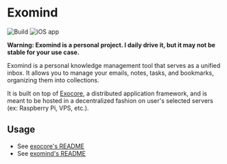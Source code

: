# Exomind

![Build](https://github.com/appaquet/exomind/workflows/Push%20tester/badge.svg)
![iOS app](https://build.appcenter.ms/v0.1/apps/76ac2c48-f34c-4ac4-bcc4-41bae61f8177/branches/app-build/badge)

**Warning: Exomind is a personal project. I daily drive it, but it may not be stable for your use case.**

Exomind is a personal knowledge management tool that serves as a unified inbox.
It allows you to manage your emails, notes, tasks, and bookmarks, organizing them into collections.

It is built on top of [Exocore](./exocore/), a distributed application framework, and is meant to be
hosted in a decentralized fashion on user's selected servers (ex: Raspberry Pi, VPS, etc.).

## Usage

* See [exocore's README](./exocore/README.md)
* See [exomind's README](./exomind/README.md)
